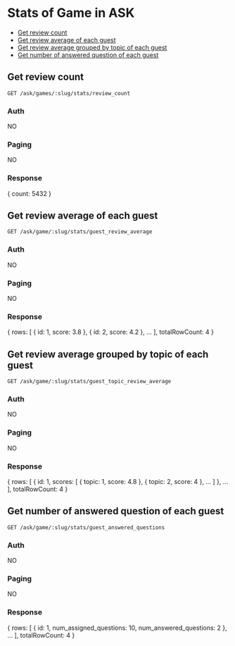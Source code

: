 # Stats of Game in ASK

- [Get review count](#get-review-count)
- [Get review average of each guest](#get-review-average-of-each-guest)
- [Get review average grouped by topic of each guest](#get-review-average-grouped-by-topic-of-each-guest)
- [Get number of answered question of each guest](#get-number-of-answered-question-of-each-guest)

## Get review count
```
GET /ask/games/:slug/stats/review_count
```

### Auth
NO

### Paging
NO

### Response
{
  count: 5432
}

## Get review average of each guest
```
GET /ask/game/:slug/stats/guest_review_average
```

### Auth
NO

### Paging
NO

### Response
{
  rows: [
    { id: 1, score: 3.8 },
    { id: 2, score: 4.2 },
    ...
  ],
  totalRowCount: 4
}

## Get review average grouped by topic of each guest
```
GET /ask/game/:slug/stats/guest_topic_review_average
```

### Auth
NO

### Paging
NO

### Response
{
  rows: [
    {
      id: 1,
      scores: [
        { topic: 1, score: 4.8 },
        { topic: 2, score: 4 },
        ...
      ]
    },
    ...
  ],
  totalRowCount: 4
}

## Get number of answered question of each guest
```
GET /ask/game/:slug/stats/guest_answered_questions
```

### Auth
NO

### Paging
NO

### Response
{
  rows: [
    { id: 1, num_assigned_questions: 10, num_answered_questions: 2 },
    ...
  ],
  totalRowCount: 4
}
